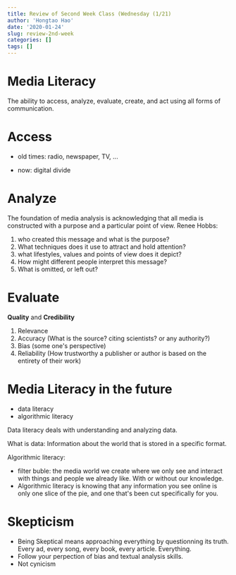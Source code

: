 ```yaml
---
title: Review of Second Week Class (Wednesday (1/21)
author: 'Hongtao Hao'
date: '2020-01-24'
slug: review-2nd-week
categories: []
tags: []
---
```


# Media Literacy
The ability to access, analyze, evaluate, create, and act using all forms of communication.

# Access

- old times: radio, newspaper, TV, ...

- now: digital divide

# Analyze
The foundation of media analysis is acknowledging that all media is constructed with a purpose and a particular point of view. 
Renee Hobbs: 

1. who created this message and what is the purpose?
2. What techniques does it use to attract and hold attention?
3. what lifestyles, values and points of view does it depict?
4. How might different people interpret this message?
5. What is omitted, or left out?

# Evaluate

**Quality** and **Credibility**

1. Relevance
2. Accuracy (What is the source? citing scientists? or any authority?)
3. Bias (some one's perspective)
4. Reliability (How trustworthy a publisher or author is based on the entirety of their work)
 

# Media Literacy in the future

- data literacy
- algorithmic literacy

Data literacy deals with understanding and analyzing data.

What is data:
Information about the world that is stored in a specific format. 

Algorithmic literacy:

- filter buble: the media world we create where we only see and interact with things and people we already like. With or without our knowledge. 
- Algorithmic literacy is knowing that any information you see online is only one slice of the pie, and one that's been cut specifically for you.

# Skepticism

- Being Skeptical means approaching everything by questionning its truth. Every ad, every song, every book, every article. Everything. 
- Follow your perpection of bias and textual analysis skills.
- Not cynicism